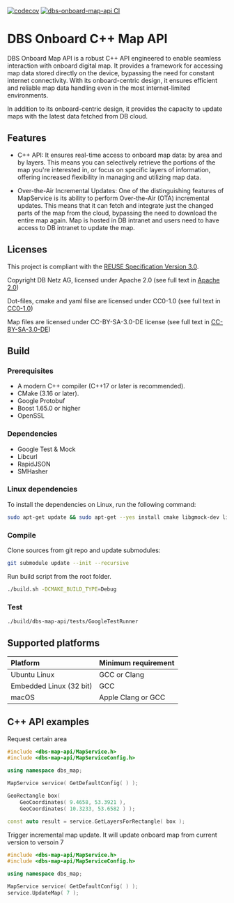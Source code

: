 <!--
 ~ SPDX-FileCopyrightText: Copyright DB Netz AG
 ~ SPDX-License-Identifier: CC0-1.0
 -->
[![codecov](https://codecov.io/github/DSD-DBS/dbs-onboard-map-api/branch/main/graph/badge.svg?token=fefCH21TRD)](https://codecov.io/github/DSD-DBS/dbs-onboard-map-api)
[![dbs-onboard-map-api CI](https://github.com/DSD-DBS/dbs-onboard-map-api/actions/workflows/ci.yml/badge.svg)](https://github.com/DSD-DBS/dbs-onboard-map-api/actions/workflows/ci.yml)

# DBS Onboard C++ Map API
DBS Onboard Map API is a robust C++ API engineered to enable seamless interaction with onboard digital map. It provides a framework for accessing map data stored directly on the device, bypassing the need for constant internet connectivity. With its onboard-centric design, it ensures efficient and reliable map data handling even in the most internet-limited environments.

In addition to its onboard-centric design, it provides the capacity to update maps with the latest data fetched from DB cloud.

## Features
* C++ API: It ensures real-time access to onboard map data: by area and by layers. This means you can selectively retrieve the portions of the map you're interested in, or focus on specific layers of information, offering increased flexibility in managing and utilizing map data.

* Over-the-Air Incremental Updates: One of the distinguishing features of MapService is its ability to perform Over-the-Air (OTA) incremental updates. This means that it can fetch and integrate just the changed parts of the map from the cloud, bypassing the need to download the entire map again. Map is hosted in DB intranet and users need to have access to DB intranet to update the map.

## Licenses
This project is compliant with the <a href="https://git.fsfe.org/reuse/docs/src/commit/d173a27231a36e1a2a3af07421f5e557ae0fec46/spec.md" target="_blank">REUSE Specification Version 3.0</a>.

Copyright DB Netz AG, licensed under Apache 2.0 (see full text in <a href="https://github.com/DSD-DBS/dbs-onboard-map-api/blob/main/LICENSE" target="_blank"> Apache 2.0</a>)

Dot-files, cmake and yaml filse are licensed under CC0-1.0 (see full text in
 <a href="https://github.com/DSD-DBS/dbs-onboard-map-api/blob/main/LICENSES/CC0-1.0.txt" target="_blank">CC0-1.0</a>)

 Map files are licensed under CC-BY-SA-3.0-DE license (see full text in  <a href="https://github.com/DSD-DBS/dbs-onboard-map-api/blob/main/LICENSES/CC-BY-SA-3.0-DE.txt" target="_blank">CC-BY-SA-3.0-DE</a>)

## Build

### Prerequisites
* A modern C++ compiler (C++17 or later is recommended).
* CMake (3.16 or later).
* Google Protobuf
* Boost 1.65.0 or higher
* OpenSSL

### Dependencies
* Google Test & Mock
* Libcurl
* RapidJSON
* SMHasher

### Linux dependencies
To install the dependencies on Linux, run the following command:
```bash
sudo apt-get update && sudo apt-get --yes install cmake libgmock-dev libgtest-dev rapidjson-dev libcurl4-openssl-dev protobuf-compiler libprotobuf-dev libboost-all-dev -y --no-install-recommends --fix-missing
```

### Compile
Clone sources from git repo and update submodules:
```bash
git submodule update --init --recursive
```

Run build script from the root folder.
```bash
./build.sh -DCMAKE_BUILD_TYPE=Debug
```

### Test
```bash
./build/dbs-map-api/tests/GoogleTestRunner
```
## Supported platforms
| Platform                   | Minimum requirement     |
| :------------------------- | :---------------------- |
| Ubuntu Linux               | GCC or Clang            |
| Embedded Linux (32 bit)    | GCC                     |
| macOS                      | Apple Clang or GCC      |

## C++ API examples
Request certain area

```cpp
#include <dbs-map-api/MapService.h>
#include <dbs-map-api/MapServiceConfig.h>

using namespace dbs_map;

MapService service( GetDefaultConfig( ) );

GeoRectangle box(
    GeoCoordinates( 9.4658, 53.3921 ),
    GeoCoordinates( 10.3233, 53.6582 ) );

const auto result = service.GetLayersForRectangle( box );
```

Trigger incremental map update. It will update onboard map from current version to versoin 7

```cpp
#include <dbs-map-api/MapService.h>
#include <dbs-map-api/MapServiceConfig.h>

using namespace dbs_map;

MapService service( GetDefaultConfig( ) );
service.UpdateMap( 7 );
```
